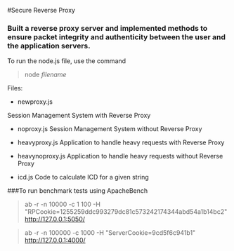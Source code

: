 #Secure Reverse Proxy
### Built a reverse proxy server and implemented methods to ensure packet integrity and authenticity between the user and the application servers.


To run the node.js file, use the command

> node _filename_

Files:

* newproxy.js

Session Management System with Reverse Proxy

* noproxy.js
Session Management System without Reverse Proxy

* heavyproxy.js
Application to handle heavy requests with Reverse Proxy

* heavynoproxy.js
Application to handle heavy requests without Reverse Proxy

* icd.js 
Code to calculate ICD for a given string


###To run benchmark tests using ApacheBench

> ab -r -n 10000 -c 1 100 -H "RPCookie=1255259ddc993279dc81c573242174344abd54a1b14bc2" http://127.0.0.1:5050/

> ab -r -n 100000 -c 1000 -H "ServerCookie=9cd5f6c941b1" http://127.0.0.1:4000/

